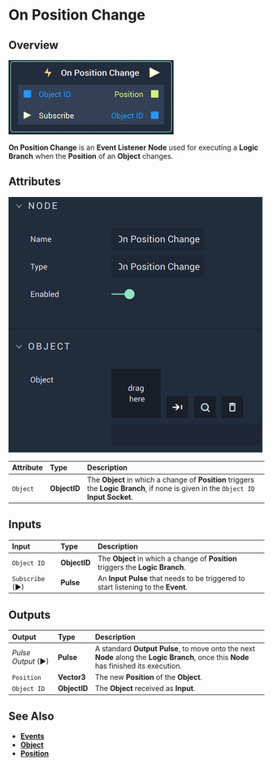 # On Position Change

## Overview

![The On Position Change Node.](../../../.gitbook/assets/onpositionchangenode.png)

**On Position Change** is an **Event Listener** **Node** used for executing a **Logic Branch** when the **Position** of an **Object** changes.

## Attributes

![The On Position Change Node Attributes.](../../../.gitbook/assets/onpositionchangeattributes.png)

| Attribute | Type | Description |
| :--- | :--- | :--- |
| `Object` | **ObjectID** | The **Object** in which a change of **Position** triggers the **Logic Branch**, if none is given in the `Object ID` **Input Socket**. |

## Inputs

| Input | Type | Description |
| :--- | :--- | :--- |
| `Object ID` | **ObjectID** | The **Object** in which a change of **Position** triggers the **Logic Branch**. |
| `Subscribe` (►)|**Pulse** | An **Input Pulse** that needs to be triggered to start listening to the **Event**. |


## Outputs

| Output | Type | Description |
| :--- | :--- | :--- |
| _Pulse Output_ \(►\) | **Pulse** | A standard **Output Pulse**, to move onto the next **Node** along the **Logic Branch**, once this **Node** has finished its execution. |
| `Position` | **Vector3** | The new **Position** of the **Object**. |
| `Object ID` | **ObjectID** | The **Object** received as **Input**. |


## See Also

* [**Events**](../)
* [**Object**](./)
* [**Position**](../../../objects-and-types/attributes/common-attributes/transformation.md#position)

